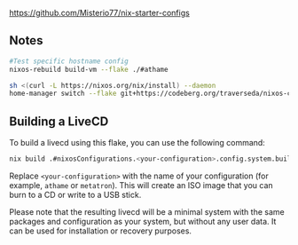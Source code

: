 https://github.com/Misterio77/nix-starter-configs

## Notes

```bash
#Test specific hostname config
nixos-rebuild build-vm --flake ./#athame
```

```bash
sh <(curl -L https://nixos.org/nix/install) --daemon
home-manager switch --flake git+https://codeberg.org/traverseda/nixos-config.git?ref=main#traverseda@generic --extra-experimental-features nix-command --extra-experimental-features flakes
```


## Building a LiveCD

To build a livecd using this flake, you can use the following command:

```bash
nix build .#nixosConfigurations.<your-configuration>.config.system.build.isoImage
```

Replace `<your-configuration>` with the name of your configuration (for example, `athame` or `metatron`). This will create an ISO image that you can burn to a CD or write to a USB stick.

Please note that the resulting livecd will be a minimal system with the same packages and configuration as your system, but without any user data. It can be used for installation or recovery purposes.
